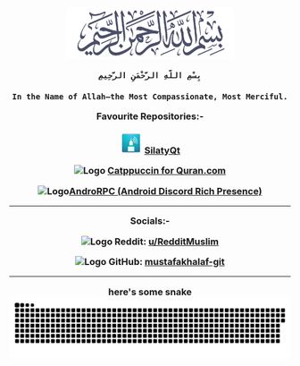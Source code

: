 <h3 align="center">
	<picture>
		<source srcset="Bismillah_Mocha.png" width="300" alt="Bismillah" media="(prefers-color-scheme: dark)"/>
      		<source srcset="Bismillah_Latte.png" width="300" alt="Bismillah" media="(prefers-color-scheme: light), (prefers-color-scheme: no-preference)"/>
		<img src="Bismillah_Latte.png" width="300" alt="Bismillah"/>
	</picture>
	
	بِسْمِ اللَّهِ الرَّحْمَنِ الرَّحِيمِ
		
	In the Name of Allah—the Most Compassionate, Most Merciful.
Favourite Repositories:-

<img src="https://raw.githubusercontent.com/LinuxForGeeks/SilatyQt/main/Images/icons/silaty.png" width="40" alt="Logo"/>  [SilatyQt](https://github.com/LinuxForGeeks/SilatyQt)	
	
<img src="https://raw.githubusercontent.com/mustafakhalaf-git/quran/main/assets/quran.png" width="40" alt="Logo"/>  [Catppuccin for Quran.com](https://github.com/mustafakhalaf-git/quran)

<img src="https://logos-world.net/wp-content/uploads/2020/12/Discord-Logo.png" width="40" alt="Logo"/>[AndroRPC (Android Discord Rich Presence)](https://github.com/mustafakhalaf-git/AndroRPC)

------------
Socials:-

<img src="https://www.redditinc.com/assets/images/site/logo01.svg" width="30" alt="Logo"/> Reddit: [u/RedditMuslim](https://reddit.com/u/RedditMuslim)

<img src="https://github.githubassets.com/images/modules/logos_page/GitHub-Mark.png" width="30" alt="Logo"/> GitHub: [mustafakhalaf-git](https://github.com/mustafakhalaf-git)

-------------------------

here's some snake
<img src="snake.svg">
</h3>
